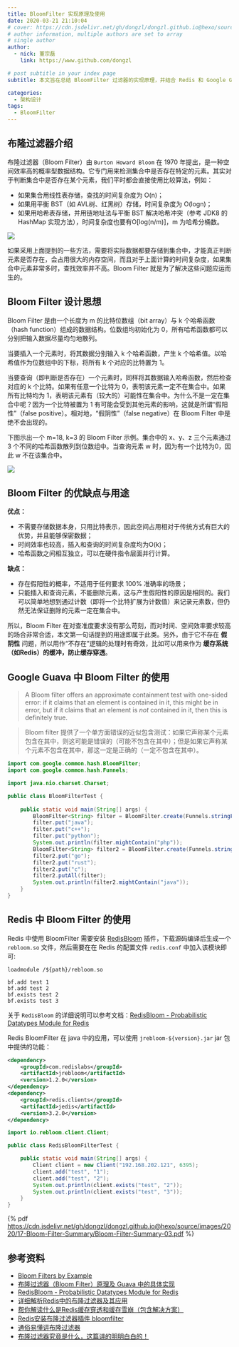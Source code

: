 ```yaml
---
title: BloomFilter 实现原理及使用
date: 2020-03-21 21:10:04
# cover: https://cdn.jsdelivr.net/gh/dongzl/dongzl.github.io@hexo/source/images/cover/mysql_study.png
# author information, multiple authors are set to array
# single author
author:
  - nick: 董宗磊
    link: https://www.github.com/dongzl

# post subtitle in your index page
subtitle: 本文旨在总结 BloomFilter 过滤器的实现原理，并结合 Redis 和 Google Guava 的实现来学习 BloomFilter 的使用。

categories: 
  - 架构设计
tags: 
  - BloomFilter
---
```


## 布隆过滤器介绍

布隆过滤器（Bloom Filter）由 `Burton Howard Bloom` 在 1970 年提出，是一种空间效率高的概率型数据结构。它专门用来检测集合中是否存在特定的元素。其实对于判断集合中是否存在某个元素，我们平时都会直接使用比较算法，例如：

- 如果集合用线性表存储，查找的时间复杂度为 O(n)；
- 如果用平衡 BST（如 AVL树、红黑树）存储，时间复杂度为 O(logn)；
- 如果用哈希表存储，并用链地址法与平衡 BST 解决哈希冲突（参考 JDK8 的 HashMap 实现方法），时间复杂度也要有O[log(n/m)]，m 为哈希分桶数。

<img src="https://cdn.jsdelivr.net/gh/dongzl/dongzl.github.io@hexo/source/images/2020/17-Bloom-Filter-Summary/Bloom-Filter-Summary-01.png">

如果采用上面提到的一些方法，需要将实际数据都要存储到集合中，才能真正判断元素是否存在，会占用很大的内存空间，而且对于上面计算的时间复杂度，如果集合中元素非常多时，查找效率并不高。Bloom Filter 就是为了解决这些问题应运而生的。

## Bloom Filter 设计思想

Bloom Filter 是由一个长度为 m 的比特位数组（bit array）与 k 个哈希函数（hash function）组成的数据结构。位数组均初始化为 0，所有哈希函数都可以分别把输入数据尽量均匀地散列。

当要插入一个元素时，将其数据分别输入 k 个哈希函数，产生 k 个哈希值。以哈希值作为位数组中的下标，将所有 k 个对应的比特置为 1。

当要查询（即判断是否存在）一个元素时，同样将其数据输入哈希函数，然后检查对应的 k 个比特。如果有任意一个比特为 0，表明该元素一定不在集合中。如果所有比特均为 1，表明该元素有（较大的）可能性在集合中。为什么不是一定在集合中呢？因为一个比特被置为 1 有可能会受到其他元素的影响，这就是所谓“假阳性”（false positive）。相对地，“假阴性”（false negative）在 Bloom Filter 中是绝不会出现的。

下图示出一个 m=18, k=3 的 Bloom Filter 示例。集合中的 x、y、z 三个元素通过 3 个不同的哈希函数散列到位数组中。当查询元素 w 时，因为有一个比特为0，因此 w 不在该集合中。

<img src="https://cdn.jsdelivr.net/gh/dongzl/dongzl.github.io@hexo/source/images/2020/17-Bloom-Filter-Summary/Bloom-Filter-Summary-02.png">

## Bloom Filter 的优缺点与用途

**优点：**

- 不需要存储数据本身，只用比特表示，因此空间占用相对于传统方式有巨大的优势，并且能够保密数据；
- 时间效率也较高，插入和查询的时间复杂度均为O(k)；
- 哈希函数之间相互独立，可以在硬件指令层面并行计算。

**缺点：**

- 存在假阳性的概率，不适用于任何要求 100% 准确率的场景；
- 只能插入和查询元素，不能删除元素，这与产生假阳性的原因是相同的。我们可以简单地想到通过计数（即将一个比特扩展为计数值）来记录元素数，但仍然无法保证删除的元素一定在集合中。


所以，Bloom Filter 在对查准度要求没有那么苛刻，而对时间、空间效率要求较高的场合非常合适，本文第一句话提到的用途即属于此类。另外，由于它不存在 **假阴性** 问题，所以用作“不存在”逻辑的处理时有奇效，比如可以用来作为 **缓存系统（如Redis）的缓冲，防止缓存穿透**。

## Google Guava 中 Bloom Filter 的使用

> A Bloom filter offers an approximate containment test with one-sided error: if it claims that an element is contained in it, this might be in error, but if it claims that an element is <i>not</i> contained in it, then this is definitely true.

> Bloom filter 提供了一个单方面错误的近似包含测试：如果它声称某个元素包含在其中，则这可能是错误的（可能不包含在其中）；但是如果它声称某个元素不包含在其中，那这一定是正确的（一定不包含在其中）。

```java
import com.google.common.hash.BloomFilter;
import com.google.common.hash.Funnels;

import java.nio.charset.Charset;

public class BloomFilterTest {
    
    public static void main(String[] args) {
        BloomFilter<String> filter = BloomFilter.create(Funnels.stringFunnel(Charset.forName("utf-8")), 1000, 0.000001);
        filter.put("java");
        filter.put("c++");
        filter.put("python");
        System.out.println(filter.mightContain("php"));
        BloomFilter<String> filter2 = BloomFilter.create(Funnels.stringFunnel(Charset.forName("utf-8")), 1000, 0.000001);
        filter2.put("go");
        filter2.put("rust");
        filter2.put("c");
        filter2.putAll(filter);
        System.out.println(filter2.mightContain("java"));
    }
}
```

## Redis 中 Bloom Filter 的使用

Redis 中使用 BloomFilter 需要安装 [RedisBloom](https://github.com/RedisBloom) 插件，下载源码编译后生成一个 `rebloom.so` 文件，然后需要在在 Redis 的配置文件 `redis.conf` 中加入该模块即可:

```shell
loadmodule /${path}/rebloom.so
```

```shell
bf.add test 1
bf.add test 2
bf.exists test 2
bf.exists test 3
```

关于 `RedisBloom` 的详细说明可以参考文档：[RedisBloom - Probabilistic Datatypes Module for Redis](https://oss.redislabs.com/redisbloom/)

Redis BloomFilter 在 java 中的应用，可以使用 `jrebloom-${version}.jar` jar 包中提供的功能：

```xml
<dependency>
    <groupId>com.redislabs</groupId>
    <artifactId>jrebloom</artifactId>
    <version>1.2.0</version>
</dependency>
<dependency>
    <groupId>redis.clients</groupId>
    <artifactId>jedis</artifactId>
    <version>3.2.0</version>
</dependency>
```

```java
import io.rebloom.client.Client;

public class RedisBloomFilterTest {

    public static void main(String[] args) {
        Client client = new Client("192.168.202.121", 6395);
        client.add("test", "1");
        client.add("test", "2");
        System.out.println(client.exists("test", "2"));
        System.out.println(client.exists("test", "3"));
    }
}
```

{% pdf https://cdn.jsdelivr.net/gh/dongzl/dongzl.github.io@hexo/source/images/2020/17-Bloom-Filter-Summary/Bloom-Filter-Summary-03.pdf %}

## 参考资料

- [Bloom Filters by Example](https://llimllib.github.io/bloomfilter-tutorial/)
- [布隆过滤器（Bloom Filter）原理及 Guava 中的具体实现](https://www.jianshu.com/p/bef2ec1c361f)
- [RedisBloom - Probabilistic Datatypes Module for Redis](https://oss.redislabs.com/redisbloom/)
- [详细解析Redis中的布隆过滤器及其应用](https://www.cnblogs.com/heihaozi/p/12174478.html)
- [帮你解读什么是Redis缓存穿透和缓存雪崩（包含解决方案）](https://baijiahao.baidu.com/s?id=1655304940308056733&wfr=spider&for=pc)
- [Redis安装布隆过滤器插件 bloomfilter](https://blog.csdn.net/ChenMMo/article/details/93615438)
- [通俗易懂讲布隆过滤器](https://juejin.im/post/5e9c110151882573793e8940)
- [布隆过滤器究竟是什么，这篇讲的明明白白的！](https://mp.weixin.qq.com/s/Y7OJ0ntjU0pumWuwFoY8mQ)

